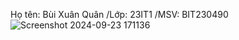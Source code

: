 Họ tên: Bùi Xuân Quân
/Lớp: 23IT1
/MSV: BIT230490
![Screenshot 2024-09-23 171136](https://github.com/user-attachments/assets/85c689a0-2668-4e6f-bb9d-4a0bf1e34352)
